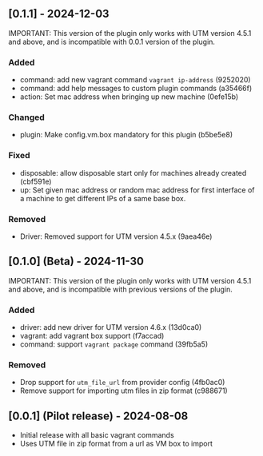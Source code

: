 ## [0.1.1] - 2024-12-03 

IMPORTANT: This version of the plugin only works with UTM version 4.5.1 and above, and is incompatible with 0.0.1 version of the plugin.

### Added

- command: add new vagrant command `vagrant ip-address` (9252020)
- command: add help messages to custom plugin commands (a35466f)
- action: Set mac address when bringing up new machine (0efe15b) 

### Changed

- plugin: Make config.vm.box mandatory for this plugin (b5be5e8)

### Fixed

- disposable: allow disposable start only for machines already created (cbf591e)
- up: Set given mac address or random mac address for first interface of a machine to get different IPs of a same base box. 

### Removed

- Driver: Removed support for UTM version 4.5.x (9aea46e)

## [0.1.0] (Beta) - 2024-11-30

IMPORTANT: This version of the plugin only works with UTM version 4.5.1 and above, and is incompatible with previous versions of the plugin.

### Added

- driver: add new driver for UTM version 4.6.x (13d0ca0)
- vagrant: add vagrant box support (f7accad)
- command: support `vagrant package` command (39fb5a5)


### Removed

- Drop support for `utm_file_url` from provider config (4fb0ac0)
- Remove support for importing utm files in zip format (c988671)



## [0.0.1] (Pilot release) - 2024-08-08 

* Initial release with all basic vagrant commands
* Uses UTM file in zip format from a url as VM box to import